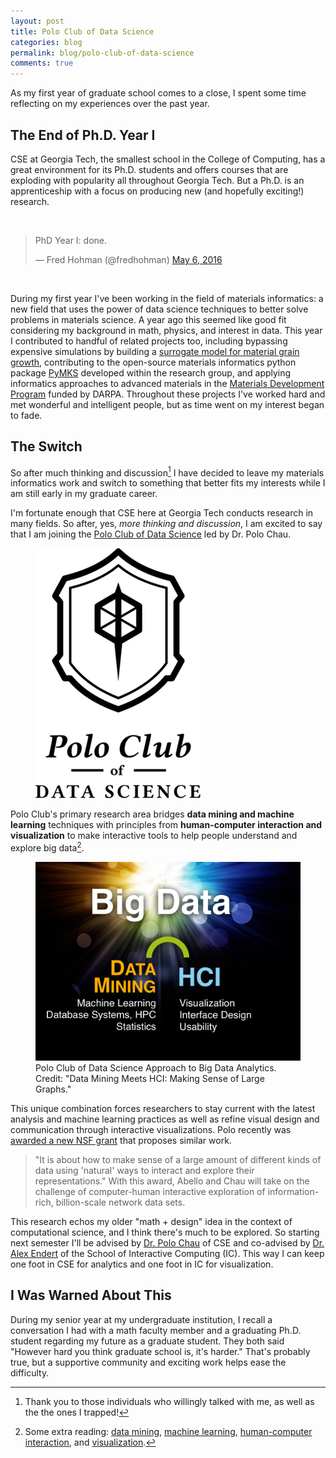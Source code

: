 ```yaml
---
layout: post
title: Polo Club of Data Science
categories: blog
permalink: blog/polo-club-of-data-science
comments: true
---
```


As my first year of graduate school comes to a close, I spent some time reflecting on my experiences over the past year.

<!--more-->

## The End of Ph.D. Year I

CSE at Georgia Tech, the smallest school in the College of Computing, has a great environment for its Ph.D. students and offers courses that are exploding with popularity all throughout Georgia Tech. But a Ph.D. is an apprenticeship with a focus on producing new (and hopefully exciting!) research. 

&nbsp;

<blockquote class="twitter-tweet tw-align-center" data-lang="en"><p lang="en" dir="ltr">PhD Year I: done.</p>&mdash; Fred Hohman (@fredhohman) <a href="https://twitter.com/fredhohman/status/728667114047995904">May 6, 2016</a></blockquote> <script async src="//platform.twitter.com/widgets.js" charset="utf-8"></script>

&nbsp;

During my first year I've been working in the field of materials informatics: a new field that uses the power of data science techniques to better solve problems in materials science. A year ago this seemed like good fit considering my background in math, physics, and interest in data. This year I contributed to handful of related projects too, including bypassing expensive simulations by building a [surrogate model for material grain growth][grain-growth], contributing to the open-source materials informatics python package [PyMKS][pymks] developed within the research group, and applying informatics approaches to advanced materials in the [Materials Development Program][mdp] funded by DARPA. Throughout these projects I've worked hard and met wonderful and intelligent people, but as time went on my interest began to fade.

## The Switch

So after much thinking and discussion[^fn-discussion] I have decided to leave my materials informatics work and switch to something that better fits my interests while I am still early in my graduate career. 

I'm fortunate enough that CSE here at Georgia Tech conducts research in many fields. So after, yes, *more thinking and discussion*, I am excited to say that I am joining the [Polo Club of Data Science][poloclub] led by Dr. Polo Chau. 

<figure>
  <img class="full" src="/images/blog/poloclub-logo-black.png" alt="Polo Club of Data Science.">
</figure>

Polo Club's primary research area bridges **data mining and machine learning** techniques with principles from **human-computer interaction and visualization** to make interactive tools to help people understand and explore big data[^research-areas].

<figure>
  <img class="full" src="/images/blog/poloclub-slide.pdf" alt="Polo Club of Data Science Approach to Big Data Analytics.">
  <figcaption>Polo Club of Data Science Approach to Big Data Analytics. <br/>Credit: "Data Mining Meets HCI: Making Sense of Large Graphs."</figcaption>
</figure>

This unique combination forces researchers to stay current with the latest analysis and machine learning practices as well as refine visual design and communication through interactive visualizations. Polo recently was [awarded a new NSF grant][polo-nsf] that proposes similar work.

>"It is about how to make sense of a large amount of different kinds of data using 'natural' ways to interact and explore their representations."
>With this award, Abello and Chau will take on the challenge of computer-human interactive exploration of information-rich, billion-scale network data sets.

This research echos my older "math + design" idea in the context of computational science, and I think there's much to be explored. So starting next semester I'll be advised by [Dr. Polo Chau][polo] of CSE and co-advised by [Dr. Alex Endert][alex] of the School of Interactive Computing (IC). This way I can keep one foot in CSE for analytics and one foot in IC for visualization.

## I Was Warned About This

During my senior year at my undergraduate institution, I recall a conversation I had with a math faculty member and a graduating Ph.D. student regarding my future as a graduate student. They both said "However hard you think graduate school is, it's harder." That's probably true, but a supportive community and exciting work helps ease the difficulty.

[^fn-discussion]: Thank you to those individuals who willingly talked with me, as well as the the ones I trapped!
[^research-areas]: Some extra reading: <a href="https://en.wikipedia.org/wiki/Data_mining" title="Data Mining.">data mining</a>, <a href="https://en.wikipedia.org/wiki/Machine_learning">machine learning</a>, <a href="https://en.wikipedia.org/wiki/Human–computer_interaction">human-computer interaction</a>, and <a href="https://en.wikipedia.org/wiki/Visualization_(computer_graphics)">visualization</a>.

[grain-growth]: http://fredhohman.com/projects/material-informatics-grain-growth "Materials Informatics Grain Growth Project."
[pymks]: http://www.pymks.org "PyMKS."
[mdp]: http://www.darpa.mil/program/materials-development-for-platforms "Materials Development for Platforms."
[poloclub]: http://poloclub.gatech.edu "Polo Club of Data Science."
[polo]: http://www.cc.gatech.edu/~dchau/ "Polo Chau."
[alex]: http://va.gatech.edu/endert/ "Alex Endert."
[polo-nsf]: http://www.cse.gatech.edu/news/522401/12m-nsf-award-helps-consumers-enter-age-big-data "$1.2M NSF Award Helps Consumers Enter Age of Big Data."

